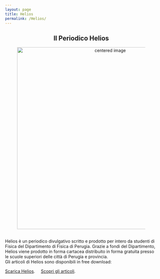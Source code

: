 ```yaml
---
layout: page
title: Helios
permalink: /Helios/
---
```


<center><h2>Il Periodico Helios </h2></center>

 <figure>
<center>
    <img src="/perugia/ImmaginiAbstract/helios2loc.png" alt="centered image" style="max-width:100%"
    height="auto" width="600" class="responsive" >
</center>
</figure>

<section>

<br>
Helios è un periodico divulgativo scritto e prodotto per intero da studenti di Fisica del Dipartimento di Fisica di Perugia.
Grazie a fondi del Dipartimento, Helios viene prodotto in forma cartacea  distribuito in forma gratuita presso le scuole superiori delle città di Perugia e provincia.
<br>Gli articoli di Helios sono disponibili in free download:<br>

<a href="/perugia/Download">Scarica Helios</a>. &nbsp; &nbsp;
<a href="/perugia/Articoli">Scopri gli articoli</a>.

</section>
